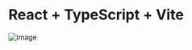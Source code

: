 # React + TypeScript + Vite

![image](https://github.com/user-attachments/assets/6eb8520b-e25a-4e15-8023-f407963a1d92)
